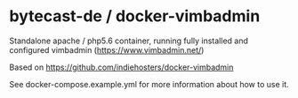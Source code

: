 # bytecast-de / docker-vimbadmin

Standalone apache / php5.6 container, running fully installed and configured vimbadmin (https://www.vimbadmin.net/)

Based on https://github.com/indiehosters/docker-vimbadmin

See docker-compose.example.yml for more information about how to use it.
